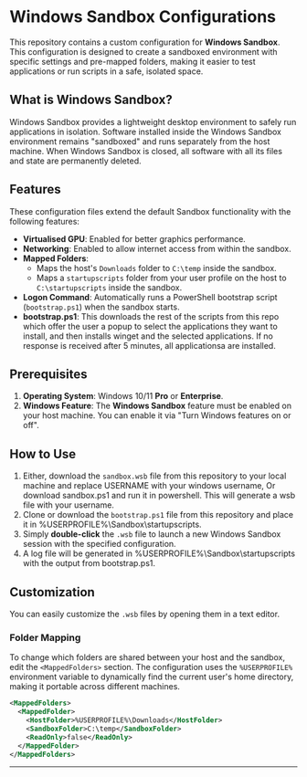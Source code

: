 # Windows Sandbox Configurations

This repository contains a custom configuration for **Windows Sandbox**. This configuration is designed to create a sandboxed environment with specific settings and pre-mapped folders, making it easier to test applications or run scripts in a safe, isolated space.

## What is Windows Sandbox?

Windows Sandbox provides a lightweight desktop environment to safely run applications in isolation. Software installed inside the Windows Sandbox environment remains "sandboxed" and runs separately from the host machine. When Windows Sandbox is closed, all software with all its files and state are permanently deleted.

## Features

These configuration files extend the default Sandbox functionality with the following features:

  * **Virtualised GPU**: Enabled for better graphics performance.
  * **Networking**: Enabled to allow internet access from within the sandbox.
  * **Mapped Folders**:
      * Maps the host's `Downloads` folder to `C:\temp` inside the sandbox.
      * Maps a `startupscripts` folder from your user profile on the host to `C:\startupscripts` inside the sandbox.
  * **Logon Command**: Automatically runs a PowerShell bootstrap script (`bootstrap.ps1`) when the sandbox starts.
  * **bootstrap.ps1**: This downloads the rest of the scripts from this repo which offer the user a popup to select the applications they want to install, and then installs winget and the selected applications. If no response is received after 5 minutes, all applicationsa are installed.

## Prerequisites

1.  **Operating System**: Windows 10/11 **Pro** or **Enterprise**.
2.  **Windows Feature**: The **Windows Sandbox** feature must be enabled on your host machine. You can enable it via "Turn Windows features on or off".

## How to Use

1.  Either, download the `sandbox.wsb` file from this repository to your local machine and replace USERNAME with your windows username, Or
    download sandbox.ps1 and run it in powershell. This will generate a wsb file with your username.
3.  Clone or download the `bootstrap.ps1` file from this repository and place it in %USERPROFILE%\Sandbox\startupscripts.
4.  Simply **double-click** the `.wsb` file to launch a new Windows Sandbox session with the specified configuration.
5.  A log file will be generated in %USERPROFILE%\Sandbox\startupscripts with the output from bootstrap.ps1.

## Customization

You can easily customize the `.wsb` files by opening them in a text editor.

### Folder Mapping

To change which folders are shared between your host and the sandbox, edit the `<MappedFolders>` section. The configuration uses the `%USERPROFILE%` environment variable to dynamically find the current user's home directory, making it portable across different machines.

```xml
<MappedFolders>
  <MappedFolder>
    <HostFolder>%USERPROFILE%\Downloads</HostFolder>
    <SandboxFolder>C:\temp</SandboxFolder>
    <ReadOnly>false</ReadOnly>
  </MappedFolder>
</MappedFolders>
```

-----
